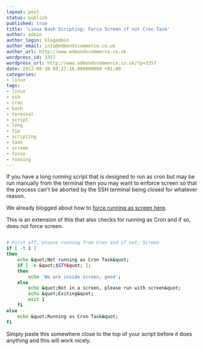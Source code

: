 ```yaml
---
layout: post
status: publish
published: true
title: 'Linux Bash Scripting: Force Screen if not Cron Task'
author: admin
author_login: blogadmin
author_email: info@edmondscommerce.co.uk
author_url: http://www.edmondscommerce.co.uk
wordpress_id: 3357
wordpress_url: http://www.edmondscommerce.co.uk/?p=3357
date: 2012-08-30 09:27:16.000000000 +01:00
categories:
- linux
tags:
- linux
- ssh
- cron
- bash
- terminal
- script
- long
- tip
- scripting
- task
- screen
- force
- running
---
```

If you have a long running script that is designed to run as cron but may be run manually from the terminal then you may want to enforce screen so that the process can't be aborted by the SSH terminal being closed for whatever reason.

We already blogged about how to <a href="http://www.edmondscommerce.co.uk/linux/force-a-bash-script-to-run-in-screen/" title="Linux Force Screen">force running as screen here</a>.

This is an extension of this that also checks for running as Cron and if so, does not force screen.

```bash

# First off, ensure running from Cron and if not, Screen
if [ -t 1 ]
then
    echo &quot;Not running as Cron Task&quot;
    if [ -n &quot;$STY&quot; ];
    then
        echo 'We are inside screen, good';
    else
        echo &quot;Not in a screen, please run with screen&quot;
        echo &quot;Exiting&quot;
        exit 1
    fi
else
    echo &quot;Running as Cron Task&quot;
fi

```

Simply paste this somewhere close to the top of your script before it does anything and this will work nicely.
